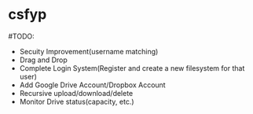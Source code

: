 # csfyp

#TODO:
* Secuity Improvement(username matching)
* Drag and Drop
* Complete Login System(Register and create a new filesystem for that user)
* Add Google Drive Account/Dropbox Account
* Recursive upload/download/delete
* Monitor Drive status(capacity, etc.)
